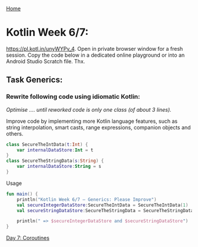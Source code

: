 [Home](./README-KotlinWeek.md)

# Kotlin Week 6/7:

<https://pl.kotl.in/unyWYPv_4>. Open in private browser window for a fresh session. Copy the code below in a dedicated online playground or into an Android Studio Scratch file. Thx.

## Task **Generics**:

### Rewrite following code using idiomatic Kotlin:

*Optimise .... until reworked code is only one class (of about 3 lines).*

Improve code by implementing more Kotlin language features, such as string interpolation, smart casts, range expressions, companion objects and others.

```kotlin
class SecureTheIntData(t:Int) {
    var internalDataStore:Int = t
}
class SecureTheStringData(s:String) {
    var internalDataStore:String = s
}
```

Usage

```kotlin
fun main() {
    println("Kotlin Week 6/7 – Generics: Please Improve")
    val secureIntegerDataStore:SecureTheIntData = SecureTheIntData(1)
    val secureStringDataStore:SecureTheStringData = SecureTheStringData("mypassword")

    println(" => $secureIntegerDataStore and $secureStringDataStore")
}
```



[Day 7: Coroutines](./Day-7of7.md)